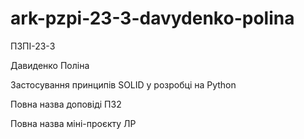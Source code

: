 # ark-pzpi-23-3-davydenko-polina
ПЗПІ-23-3

Давиденко Поліна

Застосування принципів SOLID у розробці на Python

Повна назва доповіді ПЗ2

Повна назва міні-проєкту ЛР
